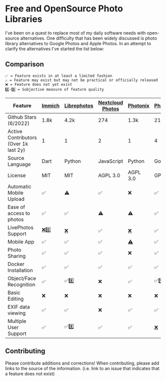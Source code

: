 # Free and OpenSource Photo Libraries

I've been on a quest to replace most of my daily software needs with open-source alternatives. One difficulty that has been widely discussed is photo library alternatives to Google Photos and Apple Photos. In an attempt to clarify the alternatives I've started the list below:

## Comparison

    ✅ = Feature exists in at least a limited fashion
    ⚠️ = Feature may exist but may not be practical or officially released
    ❌ = Feature does not yet exist
    0️⃣-9️⃣ = Subjective measure of feature quality

| Feature                               | [Immich](https://github.com/alextran1502/immich)          | [Librephotos](https://github.com/LibrePhotos/librephotos)  | [Nextcloud Photos](https://github.com/nextcloud/photos/) | [Photonix](https://github.com/photonixapp/photonix)     | [Photoprism](https://github.com/photoprism/photoprism)  | [Piwigo](https://github.com/Piwigo/Piwigo)         |
| ------------------------------------- | --------------------------------------------------------- | ---------------------------------------------------------- | -------------------------------------------------------- | ------------------------------------------------------- | ------------------------------------------------------- | -------------------------------------------------- |
| Github Stars (6/2022)                 | 1.8k                                                      | 4.2k                                                       | 274                                                      | 1.3k                                                    | 21.1k                                                   | 1.9k                                               |
| Active Contributors (Over 1k last 2y) | 1                                                         | 1                                                          | 2                                                        | 1                                                       | 4                                                       | 3                                                  |
| Source Language                       | Dart                                                      | Python                                                     | JavaScript                                               | Python                                                  | Go                                                      | PHP                                                |
| License                               | MIT                                                       | MIT                                                        | AGPL 3.0                                                 | AGPL 3.0                                                | GPL 3.0                                                 | GPL 2.0                                            |
| Automatic Mobile Upload               | ✅                                                         | ⚠️                                                         | ✅                                                        | ❌                                                       | ✅                                                       | ❌                                                  |
| Ease of access to photos              | ✅                                                         | ✅                                                          | ⚠️                                                       | ⚠️                                                      | ✅                                                       | ✅                                                  |
| LivePhotos Support                    | [❌](https://github.com/alextran1502/immich/issues/160)0️⃣ | [❌](https://github.com/LibrePhotos/librephotos/issues/287) | ✅                                                        | [❌](https://github.com/photonixapp/photonix/issues/250) | ✅                                                       | ❌                                                  |
| Mobile App                            | ✅                                                         | ✅                                                          | ✅                                                        | [⚠️](https://github.com/photonixapp/photonix-mobile)    | ✅                                                       | ✅                                                  |
| Photo Sharing                         | ✅                                                         | ✅                                                          | ✅                                                        | ❌                                                       | ✅                                                       | ✅                                                  |
| Docker Installation                   | ✅                                                         | ✅                                                          | ✅                                                        | ✅                                                       | ✅                                                       | [❌](https://github.com/Piwigo/Piwigo/pull/816)     |
| Object/Face Recognition               | ✅                                                         | ✅8️⃣                                                       | ❌                                                        | ✅                                                       | ✅9️⃣                                                    | [⚠️](https://github.com/Piwigo/Piwigo/issues/1159) |
| Basic Editing                         | ❌                                                         | ❌                                                          | ❌                                                        | ❌                                                       | ❌                                                       | ❌                                                  |
| EXIF data viewing                     | ✅                                                         | ✅                                                          | ❌                                                        | ✅                                                       | ✅                                                       | ✅                                                  |
| Multiple User Support                 | ✅                                                         | ✅8️⃣                                                       | ✅                                                        | ✅                                                       | [❌](https://github.com/photoprism/photoprism/issues/98) | ✅                                                  |

## Contributing

Please contribute additions and corrections!
When contributing, please add links to the source of the information.
(i.e. link to an issue that indicates that a feature does not exist)
